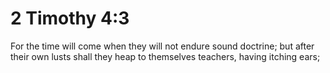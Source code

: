 # 2 Timothy 4:3

For the time will come when they will not endure sound doctrine; but after their own lusts shall they heap to themselves teachers, having itching ears;